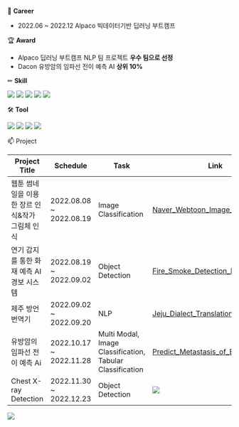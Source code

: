 

🌱 **Career**

- 2022.06 ~ 2022.12 Alpaco 빅데이터기반 딥러닝 부트캠프

🏆 **Award**

- Alpaco 딥러닝 부트캠프 NLP 팀 프로젝트 **우수 팀으로 선정**
- Dacon 유방암의 임파선 전이 예측 AI **상위 10%**


✏ **Skill**

<img src="https://img.shields.io/badge/Python-3766AB?style=flat-square&logo=Python&logoColor=white"/> <img src="https://img.shields.io/badge/JAVA-007396?style=flat-square&logo=java&logoColor=white"> <img src="https://img.shields.io/badge/Pytorch-EE4C2C?style=flat-square&logo=pytorch&logoColor=white"> <img src="https://img.shields.io/badge/Tensorflow-FF6F00?style=flat-square&logo=tensorflow&logoColor=white"> <img src="https://img.shields.io/badge/MySQL-4479A1?style=flat-square&logo=mysql&logoColor=white"> 

🛠 **Tool**

<img src="https://img.shields.io/badge/AWS-232F3E?style=flat-square&logo=Amazon AWS&logoColor=white"> <img src="https://img.shields.io/badge/Linux-FCC624?style=flat-square&logo=Linux&logoColor=white"> <img src="https://img.shields.io/badge/Windows-0078D6?style=flat-square&logo=Windows&logoColor=white"> <img src="https://img.shields.io/badge/Google Colab-F9AB00?style=flat-square&logo=Google Colab&logoColor=white">

📫 Project

| Project Title | Schedule | Task | Link | 
|---------------|----------|------|------|
|웹툰 썸네일을 이용한 장르 인식&작가 그림체 인식|2022.08.08 ~ 2022.08.19|Image Classification|[Naver_Webtoon_Image_Classification](https://github.com/Jsonseok/Naver_Webtoon_Image_Classification)|  
|연기 감지를 통한 화재 예측 AI 경보 시스템|2022.08.19 ~ 2022.09.02|Object Detection|[Fire_Smoke_Detection_Project](https://github.com/Jsonseok/Fire-Smoke_Detection_Project)|
|제주 방언 번역기|2022.09.02 ~ 2022.09.20|NLP|[Jeju_Dialect_Translation](https://github.com/Jsonseok/Jeju_Dialect_Translation)|
|유방암의 임파선 전이 예측 Ai|2022.10.17 ~ 2022.11.28|Multi Modal, Image Classification, Tabular Classification|[Predict_Metastasis_of_Breast_Cancer](https://github.com/Jsonseok/Predict_Metastasis_of_Breast_Cancer)|
|Chest X-ray Detection|2022.11.30 ~ 2022.12.23|Object Detection|<a href="https://github.com/Jsonseok/Chest_X-ray_Detection"><img src="https://img.shields.io/badge/CV-Object Detection-blue"/> |
<a href="https://github.com/Jsonseok/Chest_X-ray_Detection"><img src="https://img.shields.io/badge/Object Detection-Chest X-ray Detection-blue"/>
<!--
**Jsonseok/Jsonseok** is a ✨ _special_ ✨ repository because its `README.md` (this file) appears on your GitHub profile.

Here are some ideas to get you started:


📱
- 🔭 I’m currently working on ...
- 🌱 I’m currently learning ...
- 👯 I’m looking to collaborate on ...
- 🤔 I’m looking for help with ...
- 💬 Ask me about ...
- 📫 How to reach me: ...
- 😄 Pronouns: ...
- ⚡ Fun fact: ...
-->
